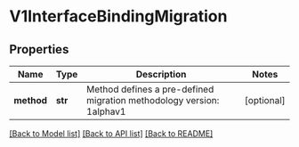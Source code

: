 # V1InterfaceBindingMigration

## Properties
Name | Type | Description | Notes
------------ | ------------- | ------------- | -------------
**method** | **str** | Method defines a pre-defined migration methodology version: 1alphav1 | [optional] 

[[Back to Model list]](../README.md#documentation-for-models) [[Back to API list]](../README.md#documentation-for-api-endpoints) [[Back to README]](../README.md)


